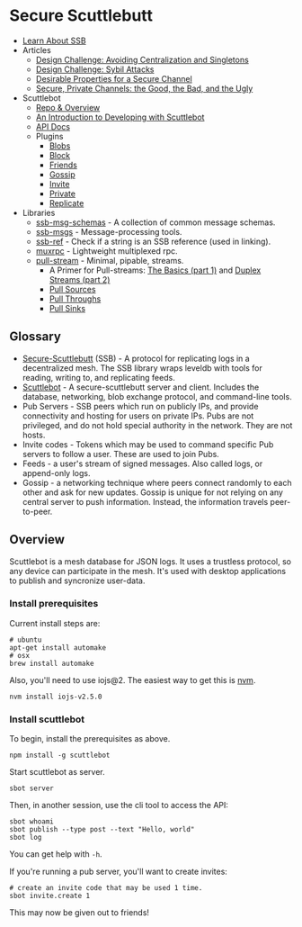 # Secure Scuttlebutt

 - [Learn About SSB](./learn.md)
 - Articles
   - [Design Challenge: Avoiding Centralization and Singletons](./articles/design-challenge-avoid-centralization-and-singletons.md)
   - [Design Challenge: Sybil Attacks](./articles/design-challenge-sybil-attack.md)
   - [Desirable Properties for a Secure Channel](./articles/desirable-properties-for-a-secure-channel.md)
   - [Secure, Private Channels: the Good, the Bad, and the Ugly](./articles/secure-private-channels.md)
 - Scuttlebot
   - [Repo & Overview](https://github.com/ssbc/scuttlebot)
   - [An Introduction to Developing with Scuttlebot](todo)
   - [API Docs](https://github.com/ssbc/scuttlebot/blob/master/api.md)
   - Plugins
     - [Blobs](https://github.com/ssbc/scuttlebot/blob/master/plugins/blobs.md)
     - [Block](https://github.com/ssbc/scuttlebot/blob/master/plugins/block.md)
     - [Friends](https://github.com/ssbc/scuttlebot/blob/master/plugins/friends.md)
     - [Gossip](https://github.com/ssbc/scuttlebot/blob/master/plugins/gossip.md)
     - [Invite](https://github.com/ssbc/scuttlebot/blob/master/plugins/invite.md)
     - [Private](https://github.com/ssbc/scuttlebot/blob/master/plugins/private.md)
     - [Replicate](https://github.com/ssbc/scuttlebot/blob/master/plugins/replicate.md)
 - Libraries
   - [ssb-msg-schemas](https://github.com/ssbc/ssb-msg-schemas) - A collection of common message schemas.
   - [ssb-msgs](https://github.com/ssbc/ssb-msgs) - Message-processing tools.
   - [ssb-ref](https://github.com/ssbc/ssb-ref) - Check if a string is an SSB reference (used in linking).
   - [muxrpc](https://github.com/ssbc/muxrpc) - Lightweight multiplexed rpc.
   - [pull-stream](https://github.com/dominictarr/pull-stream) - Minimal, pipable, streams.
     - A Primer for Pull-streams: [The Basics (part 1)](https://github.com/dominictarr/pull-stream-examples/blob/master/pull.js) and [Duplex Streams (part 2)](https://github.com/dominictarr/pull-stream-examples/blob/master/duplex.js)
     - [Pull Sources](https://github.com/dominictarr/pull-stream/blob/master/docs/sources.md)
     - [Pull Throughs](https://github.com/dominictarr/pull-stream/blob/master/docs/throughs.md)
     - [Pull Sinks](https://github.com/dominictarr/pull-stream/blob/master/docs/sinks.md)


## Glossary

 - [Secure-Scuttlebutt](https://github.com/ssbc/secure-scuttlebutt) (SSB) - A protocol for replicating logs in a decentralized mesh. The SSB library wraps leveldb with tools for reading, writing to, and replicating feeds.
 - [Scuttlebot](https://github.com/ssbc/scuttlebot) - A secure-scuttlebutt server and client. Includes the database, networking, blob exchange protocol, and command-line tools.
 - Pub Servers - SSB peers which run on publicly IPs, and provide connectivity and hosting for users on private IPs. Pubs are not privileged, and do not hold special authority in the network. They are not hosts.
 - Invite codes - Tokens which may be used to command specific Pub servers to follow a user. These are used to join Pubs.
 - Feeds - a user's stream of signed messages. Also called logs, or append-only logs.
 - Gossip - a networking technique where peers connect randomly to each other and ask for new updates. Gossip is unique for not relying on any central server to push information. Instead, the information travels peer-to-peer.


## Overview

Scuttlebot is a mesh database for JSON logs.
It uses a trustless protocol, so any device can participate in the mesh.
It's used with desktop applications to publish and syncronize user-data.


### Install prerequisites

Current install steps are:

```
# ubuntu
apt-get install automake
# osx
brew install automake
```

Also, you'll need to use iojs@2.
The easiest way to get this is [nvm](https://github.com/creationix/nvm).

```
nvm install iojs-v2.5.0
```


### Install scuttlebot

To begin, install the prerequisites as above.

```
npm install -g scuttlebot
```

Start scuttlebot as server.

```
sbot server
```

Then, in another session, use the cli tool to access the API:

```
sbot whoami
sbot publish --type post --text "Hello, world"
sbot log
```

You can get help with `-h`.

If you're running a pub server, you'll want to create invites:

```
# create an invite code that may be used 1 time.
sbot invite.create 1
```

This may now be given out to friends!
